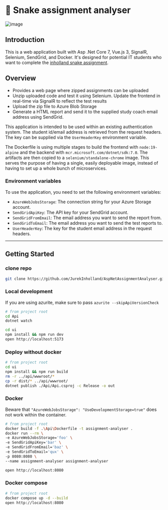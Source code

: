 ﻿# 🐍 Snake assignment analyser

![image](https://user-images.githubusercontent.com/42969112/221488944-6651f82d-842d-4523-b9d5-68fa1e33de4b.png)

## Introduction

This is a web application built with Asp .Net Core 7, Vue.js 3, SignalR, Selenium, SendGrid, and Docker. It's designed for potential IT
students who want to complete the [inholland snake assignment](https://www.inholland.nl/media/0x0geu2l/snake-assignment-v1-0.pdf).

## Overview

- Provides a web page where zipped assignments can be uploaded
- Unzip uploaded code and test it using Selenium. Update the frontend in real-time via SignalR to reflect the test results
- Upload the zip file to Azure Blob Storage
- Generate a HTML report and send it to the supplied study coach email address using SendGrid.

This application is intended to be used within an existing authentication system. The student id/email address is retrieved from the request
headers. The key can be supplied via the `UserHeaderKey` environment variable.

The Dockerfile is using multiple stages to build the frontend with `node:19-alpine` and the backend with `mcr.microsoft.com/dotnet/sdk:7.0`.
The artifacts are then copied to a `selenium/standalone-chrome` image. This serves the purpose of having a single, easily deployable image,
instead of having to set up a whole bunch of microservices.

### Environment variables

To use the application, you need to set the following environment variables:

- `AzureWebJobsStorage`: The connection string for your Azure Storage account.
- `SendGridApiKey`: The API key for your SendGrid account.
- `SendGridFromEmail`: The email address you want to send the report from.
- `SendGridToEmail`: The email address you want to send the test reports to.
- `UserHeaderKey`: The key for the student email address in the request headers.
---

## Getting Started

### clone repo

```sh
git clone https://github.com/JurekInholland/AspNetAssignmentAnalyser.git && cd AspNetAssignmentAnalyser
```

### Local development
If you are using azurite, make sure to pass `azurite --skipApiVersionCheck`
```sh
# from project root
cd Api
dotnet watch

cd ui
npm install && npm run dev
open http://localhost:5173
```

### Deploy without docker

```sh
# from project root
cd ui
npm install && npm run build
rm -r ../api/wwwroot/*
cp -r dist/* ../api/wwwroot/
dotnet publish ./Api/Api.csproj -c Release -o out
```

### Docker
Beware that `"AzureWebJobsStorage": "UseDevelopmentStorage=true"` does not work within the container. 
```sh
# from project root
docker build -f .\Api\Dockerfile -t assignment-analyser .
docker run --rm \
-e AzureWebJobsStorage='foo' \
-e SendGridApiKey='bar' \
-e SendGridFromEmail='baz' \
-e SendGridToEmail='qux' \
-p 8080:8080 \
--name assignment-analyser assignment-analyser

open http://localhost:8080
```

### Docker compose

```sh
# from project root
docker compose up -d --build
open http://localhost:8080
```
